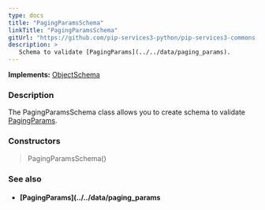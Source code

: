 ```yaml
---
type: docs
title: "PagingParamsSchema"
linkTitle: "PagingParamsSchema"
gitUrl: "https://github.com/pip-services3-python/pip-services3-commons-python"
description: >
   Schema to validate [PagingParams](../../data/paging_params).
---
```


**Implements:** [ObjectSchema](../object_schema)

### Description

The PagingParamsSchema class allows you to create schema to validate [PagingParams](../../data/paging_params).

### Constructors

> PagingParamsSchema()

### See also
- #### [PagingParams](../../data/paging_params
